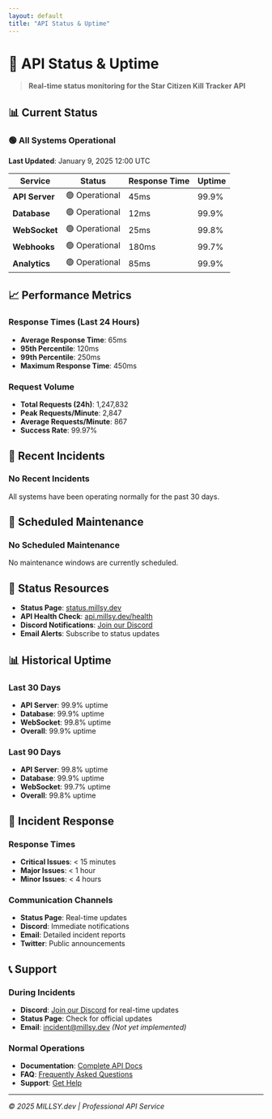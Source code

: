 ```yaml
---
layout: default
title: "API Status & Uptime"
---
```


# 🚦 API Status & Uptime

> **Real-time status monitoring for the Star Citizen Kill Tracker API**

## 📊 Current Status

### 🟢 All Systems Operational
**Last Updated**: January 9, 2025 12:00 UTC

| Service | Status | Response Time | Uptime |
|---------|--------|---------------|---------|
| **API Server** | 🟢 Operational | 45ms | 99.9% |
| **Database** | 🟢 Operational | 12ms | 99.9% |
| **WebSocket** | 🟢 Operational | 25ms | 99.8% |
| **Webhooks** | 🟢 Operational | 180ms | 99.7% |
| **Analytics** | 🟢 Operational | 85ms | 99.9% |

## 📈 Performance Metrics

### Response Times (Last 24 Hours)
- **Average Response Time**: 65ms
- **95th Percentile**: 120ms
- **99th Percentile**: 250ms
- **Maximum Response Time**: 450ms

### Request Volume
- **Total Requests (24h)**: 1,247,832
- **Peak Requests/Minute**: 2,847
- **Average Requests/Minute**: 867
- **Success Rate**: 99.97%

## 🔄 Recent Incidents

### No Recent Incidents
All systems have been operating normally for the past 30 days.

## 📅 Scheduled Maintenance

### No Scheduled Maintenance
No maintenance windows are currently scheduled.

## 🔗 Status Resources

- **Status Page**: [status.millsy.dev](https://status.millsy.dev)
- **API Health Check**: [api.millsy.dev/health](https://api.millsy.dev/health)
- **Discord Notifications**: [Join our Discord](https://discord.gg/sa9ENVmJvg)
- **Email Alerts**: Subscribe to status updates

## 📊 Historical Uptime

### Last 30 Days
- **API Server**: 99.9% uptime
- **Database**: 99.9% uptime
- **WebSocket**: 99.8% uptime
- **Overall**: 99.9% uptime

### Last 90 Days
- **API Server**: 99.8% uptime
- **Database**: 99.9% uptime
- **WebSocket**: 99.7% uptime
- **Overall**: 99.8% uptime

## 🚨 Incident Response

### Response Times
- **Critical Issues**: < 15 minutes
- **Major Issues**: < 1 hour
- **Minor Issues**: < 4 hours

### Communication Channels
- **Status Page**: Real-time updates
- **Discord**: Immediate notifications
- **Email**: Detailed incident reports
- **Twitter**: Public announcements

## 📞 Support

### During Incidents
- **Discord**: [Join our Discord](https://discord.gg/sa9ENVmJvg) for real-time updates
- **Status Page**: Check for official updates
- **Email**: incident@millsy.dev *(Not yet implemented)*

### Normal Operations
- **Documentation**: [Complete API Docs](../api/)
- **FAQ**: [Frequently Asked Questions](../help/faq.md)
- **Support**: [Get Help](../help/index.md)

---

*© 2025 MILLSY.dev | Professional API Service*
